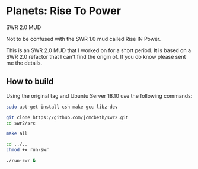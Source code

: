 # Planets: Rise To Power
SWR 2.0 MUD

Not to be confused with the SWR 1.0 mud called Rise IN Power.

This is an SWR 2.0 MUD that I worked on for a short period. It is based on a SWR 2.0 refactor that I can't find the origin of. If you do know please sent me the details.

## How to build
Using the original tag and Ubuntu Server 18.10 use the following commands:
```bash
sudo apt-get install csh make gcc libz-dev

git clone https://github.com/jcmcbeth/swr2.git
cd swr2/src

make all

cd ../..
chmod +x run-swr

./run-swr &
```
